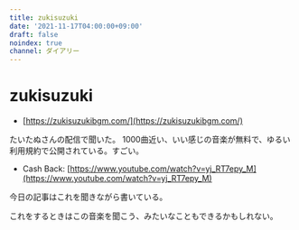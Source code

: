 ```yaml
---
title: zukisuzuki
date: '2021-11-17T04:00:00+09:00'
draft: false
noindex: true
channel: ダイアリー
---
```


# zukisuzuki

- [https://zukisuzukibgm.com/](https://zukisuzukibgm.com/)

たいたぬさんの配信で聞いた。
1000曲近い、いい感じの音楽が無料で、ゆるい利用規約で公開されている。すごい。

- Cash Back: [https://www.youtube.com/watch?v=yj_RT7epy_M](https://www.youtube.com/watch?v=yj_RT7epy_M)

今日の記事はこれを聞きながら書いている。

これをするときはこの音楽を聞こう、みたいなこともできるかもしれない。
